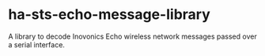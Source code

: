 # ha-sts-echo-message-library
A library to decode Inovonics Echo wireless network messages passed over a serial interface.
